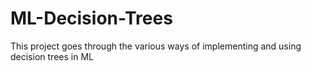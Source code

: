 # ML-Decision-Trees

This project goes through the various ways of implementing and using decision trees in ML
